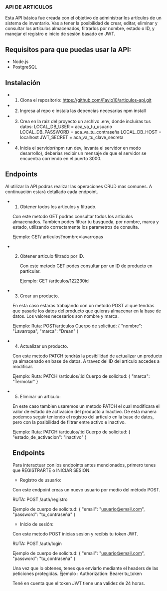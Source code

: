 ### API DE ARTICULOS

Esta API básica fue creada con el objetivo de administrar los artículos de un sistema de inventario.
Vas a tener la posibilidad de crear, editar, eliminar y consultar los artículos almacenados, filtrarlos por nombre, estado o ID, y manejar el registro e inicio de sesión basado en JWT.

## Requisitos para que puedas usar la API:

- Node.js
- PostgreSQL

## Instalación

- 1. Clona el repositorio: 
    https://github.com/Favio10/articulos-api.git

- 2. Ingresa al repo e instala las depencias necesarias
    npm install 

- 3. Crea en la raiz del proyecto un archivo .env, donde incluiras tus datos:
    LOCAL_DB_USER = aca_va_tu_usuario
    LOCAL_DB_PASSWORD = aca_va_tu_contraseña
    LOCAL_DB_HOST = localhost
    JWT_SECRET = aca_va_tu_clave_secreta

- 4. Inicia el servidor(npm run dev, levanta el servidor en modo desarrollo), deberias recibir un mensaje de que el servidor se encuentra corriendo 
    en el puerto 3000.



## Endpoints

Al utilizar la API podras realizar las operaciones CRUD mas comunes. A continuación 
estará detallado cada endpoint.

- 1. Obtener todos los articulos y filtrado.

    Con este metodo GET podras consultar todos los articulos almacenados.
    Tambien podes filtrar tu busqueda, por nombre, marca y estado, utilizando correctamente
    los parametros de consulta.

    Ejemplo: 
    GET/ articulos?nombre=lavarropas

- 2. Obtener articulo filtrado por ID.
        
        Con este metodo GET podes consultar por un ID de producto en particular.

        Ejemplo: 
        GET /articulos/122230id

- 3. Crear un producto.

    En esta caso estaras trabajando con un metodo POST al que tendras que pasarle los
    datos del producto que quieras almacenar en la base de datos. Los valores
    necesarios son nombre y marca.

    Ejemplo:
    Ruta: POST/articulos
    Cuerpo de solicitud: 
    {
        "nombre": "Lavarropa",
        "marca": "Drean"
    }

- 4. Actualizar un producto.
    
    Con este metodo PATCH tendrás la posibilidad de actualizar un producto ya almacenado en base de datos.
    A travez del ID del articulo accedes a modificar.

    Ejemplo:
    Ruta: PATCH /articulos/:id
    Cuerpo de solicitud: 
    {
        "marca": "Termolar"
    }

- 5. Eliminar un articulo:

    En este caso tambien usaremos un metodo PATCH el cual modificara el valor de estado de activacion
    del producto a Inactivo. De esta manera podemos seguir teniendo el registro del articulo en la base
    de datos, pero con la posibilidad de filtrar entre activo e inactivo.

    Ejemplo:
    Ruta: PATCH /articulos/:id
    Cuerpo de solicitud: 
    {
        "estado_de_activacion": "inactivo"
    }


    ## Endpoints

    Para interactuar con los endpoints antes mencionados, primero tenes que REGISTRARTE o INICIAR SESION.

    - Registro de usuario:
    
    Con este endpoint creas un nuevo usuario por medio del método POST.

    RUTA:
    POST /auth/registro

    Ejemplo de cuerpo de solicitud:
    {
    "email": "usuario@email.com",
    "password": "tu_contraseña"
    }


    - Inicio de sesión:

    Con este metodo POST inicias sesion y recibis tu token JWT.

    RUTA:
    POST /auth/login

    Ejemplo de cuerpo de solicitud:
    {
    "email": "usuario@email.com",
    "password": "tu_contraseña"
    }

    Una vez que lo obtenes, tenes que enviarlo mediante el headers de las peticiones protegidas.
    Ejemplo : Authorization: Bearer tu_token


    Tené en cuenta que el token JWT tiene una validez de 24 horas.